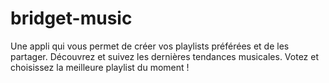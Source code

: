 # bridget-music
Une appli qui vous permet de créer vos playlists préférées et de les partager. Découvrez et suivez les dernières tendances musicales. Votez et choisissez la meilleure playlist du moment !
